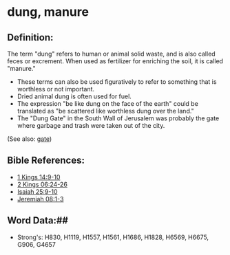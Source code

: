 # dung, manure #

## Definition: ##

The term "dung" refers to human or animal solid waste, and is also called feces or excrement. When used as fertilizer for enriching the soil, it is called "manure."

* These terms can also be used figuratively to refer to something that is worthless or not important.
* Dried animal dung is often used for fuel.
* The expression "be like dung on the face of the earth" could be translated as "be scattered like worthless dung over the land."
* The "Dung Gate" in the South Wall of Jerusalem was probably the gate where garbage and trash were taken out of the city.

(See also: [gate](../kt/gate.md))

## Bible References: ##

* [1 Kings 14:9-10](rc://en/tn/help/1ki/14/09)
* [2 Kings 06:24-26](rc://en/tn/help/2ki/06/24)
* [Isaiah 25:9-10](rc://en/tn/help/isa/25/09)
* [Jeremiah 08:1-3](rc://en/tn/help/jer/08/01)

## Word Data:##

* Strong's: H830, H1119, H1557, H1561, H1686, H1828, H6569, H6675, G906, G4657

